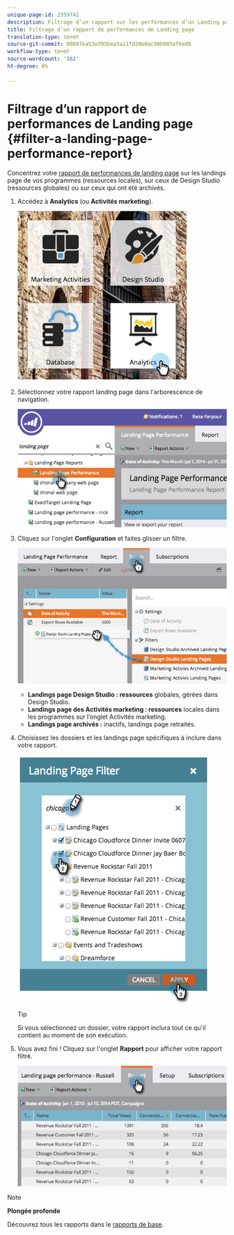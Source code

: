 ```yaml
---
unique-page-id: 2359742
description: Filtrage d’un rapport sur les performances d’un Landing page - Documents marketing - Documentation du produit
title: Filtrage d’un rapport de performances de Landing page
translation-type: tm+mt
source-git-commit: 00887ea53e395bea3a11fd28e0ac98b085ef6ed8
workflow-type: tm+mt
source-wordcount: '162'
ht-degree: 0%

---
```



# Filtrage d’un rapport de performances de Landing page {#filter-a-landing-page-performance-report}

Concentrez votre [rapport de performances de landing page](../../../../product-docs/demand-generation/landing-pages/understanding-landing-pages/landing-page-performance-report.md) sur les landings page de vos programmes (ressources locales), sur ceux de Design Studio (ressources globales) ou sur ceux qui ont été archivés.

1. Accédez à **Analytics** (ou **Activités marketing**).

   ![](assets/analyticstile.png)

1. Sélectionnez votre rapport landing page dans l&#39;arborescence de navigation.

   ![](assets/image2014-9-18-15-3a46-3a6.png)

1. Cliquez sur l&#39;onglet **Configuration** et faites glisser un filtre.

   ![](assets/image2014-9-18-15-3a46-3a16.png)

   * **Landings page Design Studio : ressources** globales, gérées dans Design Studio.
   * **Landings page des Activités marketing : ressources** locales dans les programmes sur l’onglet Activités marketing.
   * **Landings page archivés :** inactifs, landings page retraités.

1. Choisissez les dossiers et les landings page spécifiques à inclure dans votre rapport.

   ![](assets/image2014-9-18-15-3a46-3a47.png)

   >[!TIP]
   >
   >Si vous sélectionnez un dossier, votre rapport inclura tout ce qu&#39;il contient au moment de son exécution.

1. Vous avez fini ! Cliquez sur l&#39;onglet **Rapport** pour afficher votre rapport filtré.

   ![](assets/image2014-9-18-15-3a47-3a21.png)

>[!NOTE]
>
>**Plongée profonde**
>
>Découvrez tous les rapports dans le [rapports de base](http://docs.marketo.com/display/docs/basic+reporting).


